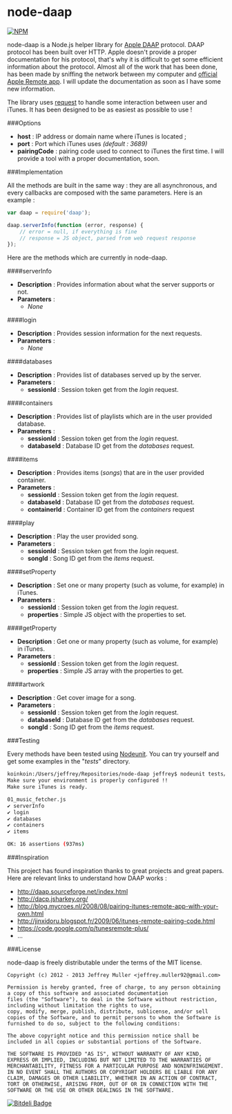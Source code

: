 node-daap
=========

[![NPM](https://nodei.co/npm/daap.png)](https://nodei.co/npm/daap/)

node-daap is a Node.js helper library for [Apple DAAP](http://en.wikipedia.org/wiki/Digital_Audio_Access_Protocol "Apple DAAP") protocol. DAAP protocol has been built over HTTP. Apple doesn't provide a proper documentation for his protocol, that's why it is difficult to get some efficient information about the protocol. Almost all of the work that has been done, has been made by sniffing the network between my computer and [official Apple Remote app](https://itunes.apple.com/fr/app/remote/id284417350?mt=8). I will update the documentation as soon as I have some new information.

The library uses [request](https://github.com/mikeal/request "Node Request") to handle some interaction between user and iTunes.  It has been designed to be as easiest as possible to use !

###Options

* __host__ : IP address or domain name where iTunes is located ;
* __port__ : Port which iTunes uses _(default : 3689)_
* __pairingCode__ : pairing code used to connect to iTunes the first time. I will provide a tool with a proper documentation, soon.

###Implementation

All the methods are built in the same way : they are all asynchronous, and every callbacks are composed with the same parameters. Here is an example :

```JavaScript
var daap = require('daap');

daap.serverInfo(function (error, response) {
    // error = null, if everything is fine
    // response = JS object, parsed from web request response
});
```

Here are the methods which are currently in node-daap.

####serverInfo

- __Description__ : Provides information about what the server supports or not.
- __Parameters__ :
  - _None_

####login

- __Description__ : Provides session information for the next requests.
- __Parameters__ :
  - _None_

####databases

- __Description__ : Provides list of databases served up by the server.
- __Parameters__ :
  - __sessionId__ : Session token get from the _login_ request.

####containers

- __Description__ : Provides list of playlists which are in the user provided database.
- __Parameters__ :
  - __sessionId__ : Session token get from the _login_ request.
  - __databaseId__ : Database ID get from the _databases_ request.

####items

- __Description__ : Provides items (_songs_) that are in the user provided container.
- __Parameters__ :
  - __sessionId__ : Session token get from the _login_ request.
  - __databaseId__ : Database ID get from the _databases_ request.
  - __containerId__ : Container ID get from the _containers_ request

####play

- __Description__ : Play the user provided song.
- __Parameters__ :
  - __sessionId__ : Session token get from the _login_ request.
  - __songId__ : Song ID get from the _items_ request.

####setProperty

- __Description__ : Set one or many property (such as volume, for example) in iTunes.
- __Parameters__ :
  - __sessionId__ : Session token get from the _login_ request.
  - __properties__ : Simple JS object with the properties to set. 

####getProperty

- __Description__ : Get one or many property (such as volume, for example) in iTunes.
- __Parameters__ :
  - __sessionId__ : Session token get from the _login_ request.
  - __properties__ : Simple JS array with the properties to get. 

####artwork

- __Description__ : Get cover image for a song.
- __Parameters__ :
  - __sessionId__ : Session token get from the _login_ request.
  - __databaseId__ : Database ID get from the _databases_ request.
  - __songId__ : Song ID get from the _items_ request.

###Testing

Every methods have been tested using [Nodeunit](https://github.com/caolan/nodeunit). You can try yourself and get some examples in the "_tests_" directory.

```Bash
koinkoin:/Users/jeffrey/Repositories/node-daap jeffrey$ nodeunit tests/01_music_fetcher.js 
Make sure your environment is properly configured !!
Make sure iTunes is ready.

01_music_fetcher.js
✔ serverInfo
✔ login
✔ databases
✔ containers
✔ items

OK: 16 assertions (937ms)
```

###Inspiration

This project has found inspiration thanks to great projects and great papers. Here are relevant links to understand how DAAP works :

* http://daap.sourceforge.net/index.html
* http://dacp.jsharkey.org/
* http://blog.mycroes.nl/2008/08/pairing-itunes-remote-app-with-your-own.html
* http://jinxidoru.blogspot.fr/2009/06/itunes-remote-pairing-code.html
* https://code.google.com/p/tunesremote-plus/
* ...

###License

node-daap is freely distributable under the terms of the MIT license.

```
Copyright (c) 2012 - 2013 Jeffrey Muller <jeffrey.muller92@gmail.com>

Permission is hereby granted, free of charge, to any person obtaining a copy of this software and associated documentation
files (the "Software"), to deal in the Software without restriction, including without limitation the rights to use,
copy, modify, merge, publish, distribute, sublicense, and/or sell copies of the Software, and to permit persons to whom the Software is furnished to do so, subject to the following conditions:

The above copyright notice and this permission notice shall be included in all copies or substantial portions of the Software.

THE SOFTWARE IS PROVIDED "AS IS", WITHOUT WARRANTY OF ANY KIND, EXPRESS OR IMPLIED, INCLUDING BUT NOT LIMITED TO THE WARRANTIES OF MERCHANTABILITY, FITNESS FOR A PARTICULAR PURPOSE AND NONINFRINGEMENT. IN NO EVENT SHALL THE AUTHORS OR COPYRIGHT HOLDERS BE LIABLE FOR ANY CLAIM, DAMAGES OR OTHER LIABILITY, WHETHER IN AN ACTION OF CONTRACT, TORT OR OTHERWISE, ARISING FROM, OUT OF OR IN CONNECTION WITH THE SOFTWARE OR THE USE OR OTHER DEALINGS IN THE SOFTWARE.
```

[![Bitdeli Badge](https://d2weczhvl823v0.cloudfront.net/j-muller/node-daap/trend.png)](https://bitdeli.com/free "Bitdeli Badge")